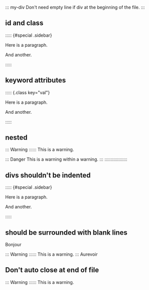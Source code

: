 ::: my-div
Don't need empty line if div at the beginning of the file.
:::

## id and class

::::: {#special .sidebar}

Here is a paragraph.



And another.

:::::

## keyword attributes

::::: {.class key="val"}

Here is a paragraph.



And another.

:::::

## nested

::: Warning ::::::
This is a warning.

::: Danger
This is a warning within a warning.
:::
::::::::::::::::::

## divs shouldn't be indented

  ::::: {#special .sidebar}
  
  Here is a paragraph.
  
  
  
  And another.
  
  :::::


## should be surrounded with blank lines

Bonjour

::: Warning ::::::
This is a warning.
:::
Aurevoir

## Don't auto close at end of file

::: Warning ::::::
This is a warning.